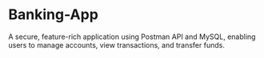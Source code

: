 # Banking-App
A secure, feature-rich application using Postman API and MySQL, enabling users to manage accounts, view transactions, and transfer funds. 
